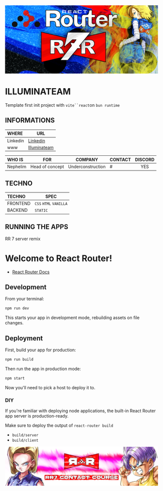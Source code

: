 ![Cover](https://github.com/nephcode/rr7-contact/blob/main/.github/images/githubReadmeHeader.png)

<!-- ∵ ƸӜƷ ∴∵ ƸӜƷ ∴∵ ƸӜƷ ∴∵ ƸӜƷ ∴∵ ƸӜƷ ∴∵ ƸӜƷ ∴∵ ƸӜƷ ∴∵ ƸӜƷ ∴∵ ƸӜƷ ∴∵ ƸӜƷ ∴∵ ƸӜƷ ∴∵ ƸӜƷ ∴ -->

# ILLUMINATEAM

Template first init project with ` vite``react `on `bun runtime`

## INFORMATIONS

| WHERE    | URL                                                      |
| :------- | -------------------------------------------------------- |
| Linkedin | [Linkedin](https://fr.linkedin.com/company/illuminateam) |
| www      | [Illuminateam](https://illuminateam.com)                 |

| WHO IS   | FOR             |      COMPANY      | CONTACT | DISCORD |
| :------- | --------------- | :---------------: | ------- | :-----: |
| Nephelim | Head of concept | Underconstruction | #       |   YES   |

## TECHNO

| TECHNO   | SPEC                   |
| :------- | ---------------------- |
| FRONTEND | `CSS` `HTML` `VANILLA` |
| BACKEND  | `STATIC`               |

## RUNNING THE APPS

RR 7 server remix 






# Welcome to React Router!

- [React Router Docs](https://reactrouter.com/home)

## Development

From your terminal:

```sh
npm run dev
```

This starts your app in development mode, rebuilding assets on file changes.

## Deployment

First, build your app for production:

```sh
npm run build
```

Then run the app in production mode:

```sh
npm start
```

Now you'll need to pick a host to deploy it to.

### DIY

If you're familiar with deploying node applications, the built-in React Router app server is production-ready.

Make sure to deploy the output of `react-router build`

- `build/server`
- `build/client`


![Cover](https://github.com/nephcode/rr7-contact/blob/main/.github/images/githubReadmeFooter.png)